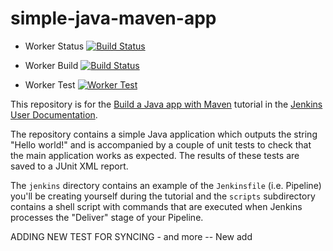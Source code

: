 # simple-java-maven-app 


* Worker Status [![Build Status](http://34.142.123.26:8080/buildStatus/icon?job=simple-java-maven-app%2Fworker-package&color=blue)](http://34.142.123.26:8080/job/simple-java-maven-app/job/worker-package/)

* Worker Build  [![Build Status](http://34.142.123.26:8080/buildStatus/icon?job=simple-java-maven-app%2Fworker-build)](http://34.142.123.26:8080/job/simple-java-maven-app/job/worker-build/)

* Worker Test [![Worker Test](http://34.142.123.26:8080/buildStatus/icon?job=simple-java-maven-app%2Fworker-test)](http://34.142.123.26:8080/job/simple-java-maven-app/job/worker-test/)

This repository is for the
[Build a Java app with Maven](https://jenkins.io/doc/tutorials/build-a-java-app-with-maven/)
tutorial in the [Jenkins User Documentation](https://jenkins.io/doc/).

The repository contains a simple Java application which outputs the string
"Hello world!" and is accompanied by a couple of unit tests to check that the
main application works as expected. The results of these tests are saved to a
JUnit XML report.

The `jenkins` directory contains an example of the `Jenkinsfile` (i.e. Pipeline)
you'll be creating yourself during the tutorial and the `scripts` subdirectory
contains a shell script with commands that are executed when Jenkins processes
the "Deliver" stage of your Pipeline.


ADDING NEW TEST FOR SYNCING - and more  -- New add
